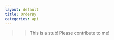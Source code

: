 ```yaml
---
layout: default
title: OrderBy
categories: api
---
```


>>This is a stub!  Please contribute to me!

